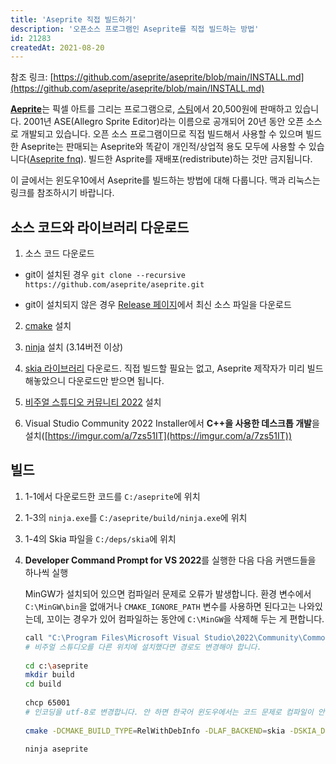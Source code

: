 ```yaml
---
title: 'Aseprite 직접 빌드하기'
description: '오픈소스 프로그램인 Aseprite를 직접 빌드하는 방법'
id: 21283
createdAt: 2021-08-20
---
```


참조 링크: [https://github.com/aseprite/aseprite/blob/main/INSTALL.md](https://github.com/aseprite/aseprite/blob/main/INSTALL.md)

[**Aeprite**](https://www.aseprite.org)는 픽셀 아트를 그리는 프로그램으로, [스팀](https://store.steampowered.com/app/431730/Aseprite)에서 20,500원에 판매하고 있습니다. 2001년 ASE(Allegro Sprite Editor)라는 이름으로 공개되어 20년 동안 오픈 소스로 개발되고 있습니다. 오픈 소스 프로그램이므로 직접 빌드해서 사용할 수 있으며 빌드한 Aseprite는 판매되는 Aseprite와 똑같이 개인적/상업적 용도 모두에 사용할 수 있습니다([Aseprite fnq](https://www.aseprite.org/faq/#can-i-sell-graphics-created-with-aseprite)). 빌드한 Asprite를 재배포(redistribute)하는 것만 금지됩니다.

이 글에서는 윈도우10에서 Aseprite를 빌드하는 방법에 대해 다룹니다. 맥과 리눅스는 링크를 참조하시기 바랍니다.

## 소스 코드와 라이브러리 다운로드

1. 소스 코드 다운로드

  - git이 설치된 경우 `git clone --recursive https://github.com/aseprite/aseprite.git`

  - git이 설치되지 않은 경우 [Release 페이지](https://github.com/aseprite/aseprite/releases/)에서 최신 소스 파일을 다운로드

2. [cmake](https://cmake.org) 설치

3. [ninja](https://ninja-build.org) 설치 (3.14버전 이상)

4. [skia 라이브러리](https://github.com/aseprite/skia/releases/) 다운로드. 직접 빌드할 필요는 없고, Aseprite 제작자가 미리 빌드해놓았으니 다운로드만 받으면 됩니다.

5. [비주얼 스튜디오 커뮤니티 2022](https://visualstudio.microsoft.com/vs/community/) 설치

6. Visual Studio Community 2022 Installer에서 **C++을 사용한 데스크톱 개발**을 설치([https://imgur.com/a/7zs51IT](https://imgur.com/a/7zs51IT))

## 빌드

1. 1-1에서 다운로드한 코드를 `C:/aseprite`에 위치

2. 1-3의 `ninja.exe`를 `C:/aseprite/build/ninja.exe`에 위치

3. 1-4의 Skia 파일을 `C:/deps/skia`에 위치

4. **Developer Command Prompt for VS 2022**를 실행한 다음 다음 커맨드들을 하나씩 실행

    MinGW가 설치되어 있으면 컴파일러 문제로 오류가 발생합니다. 환경 변수에서 `C:\MinGW\bin`을 없애거나 `CMAKE_IGNORE_PATH` 변수를 사용하면 된다고는 나와있는데, 꼬이는 경우가 있어 컴파일하는 동안에 `C:\MinGW`을 삭제해 두는 게 편합니다.

    ```bash
    call "C:\Program Files\Microsoft Visual Studio\2022\Community\Common7\Tools\VsDevCmd.bat" -arch=x64
    # 비주얼 스튜디오를 다른 위치에 설치했다면 경로도 변경해야 합니다.
  
    cd c:\aseprite
    mkdir build
    cd build
  
    chcp 65001
    # 인코딩을 utf-8로 변경합니다. 안 하면 한국어 윈도우에서는 코드 문제로 컴파일이 안 됩니다.
  
    cmake -DCMAKE_BUILD_TYPE=RelWithDebInfo -DLAF_BACKEND=skia -DSKIA_DIR=C:\deps\skia -DSKIA_LIBRARY_DIR=C:\deps\skia\out\Release-x64 -DSKIA_LIBRARY=C:\deps\skia\out\Release-x64\skia.lib -G Ninja ..
  
    ninja aseprite
    ```
